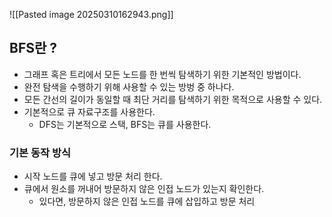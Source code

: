 ![[Pasted image 20250310162943.png]]

## BFS란 ?

- 그래프 혹은 트리에서 모든 노드를 한 번씩 탐색하기 위한 기본적인 방법이다.
- 완전 탐색을 수행하기 위해 사용할 수 있는 방벙 중 하나다.
- 모든 간선의 길이가 동일할 때 최단 거리를 탐색하기 위한 목적으로 사용할 수 있다.
- 기본적으로 큐 자료구조를 사용한다.
	- DFS는 기본적으로 스택, BFS는 큐를 사용한다.

### 기본 동작 방식
- 시작 노드를 큐에 넣고 방문 처리 한다.
- 큐에서 원소를 꺼내어 방문하지 않은 인접 노드가 있는지 확인한다.
	- 있다면, 방문하지 않은 인접 노드를 큐에 삽입하고 방문 처리 